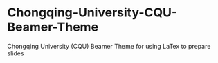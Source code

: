# Chongqing-University-CQU-Beamer-Theme
Chongqing University (CQU) Beamer Theme for using LaTex to prepare slides
